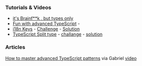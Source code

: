 ### Tutorials & Videos
* [it's Brainf**k , but types only](https://www.youtube.com/watch?v=DUjRBaJM01E)
* [Fun with advanced TypeScript](https://www.youtube.com/watch?v=nNse0r0aRT8) - 
* [i18n Keys](https://www.youtube.com/watch?v=Wt1J-LQ_n7M) - [Challenge](https://tsplay.dev/ND2q4W) - [Solution](https://tsplay.dev/wEPgkW)
* [TypeScript Split type](https://www.youtube.com/watch?v=hLrBK3KYU50) - [challange](https://tsplay.dev/m0nEqw) - [solution](https://tsplay.dev/NV4KqW)

### Articles
[How to master advanced TypeScript patterns](https://www.freecodecamp.org/news/typescript-curry-ramda-types-f747e99744ab/) via Gabriel [video](https://www.youtube.com/watch?v=vGVvJuazs84)
